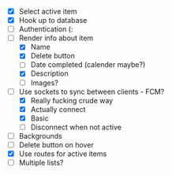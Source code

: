 - [x] Select active item
- [x] Hook up to database 
- [ ] Authentication (:
- [ ] Render info about item 
    - [x] Name 
    - [x] Delete button
    - [ ] Date completed (calender maybe?)
    - [x] Description 
    - [ ] Images?
- [ ] Use sockets to sync between clients - FCM?
    - [x] Really fucking crude way
    - [x] Actually connect
    - [x] Basic
    - [ ] Disconnect when not active
- [ ] Backgrounds
- [ ] Delete button on hover
- [x] Use routes for active items
- [ ] Multiple lists?